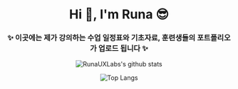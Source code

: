 <div align="center">
  <h1> Hi 👋, I'm Runa 😎 </h1>
  
  <h3>✨ 이곳에는 제가 강의하는 수업 일정표와 기초자료, 훈련생들의 포트폴리오가 업로드 됩니다 ✨</h3>

  ![RunaUXLabs's github stats](https://github-readme-stats.vercel.app/api?username=RunaUXLabs&show_icons=true)
  
  ![Top Langs](https://github-readme-stats.vercel.app/api/top-langs/?username=RunaUXLabs&hide_progress=true)
  
</div>
